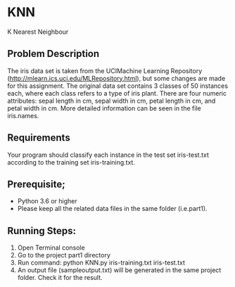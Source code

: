 # KNN
K Nearest Neighbour

## Problem Description
The iris data set is taken from the UCIMachine Learning Repository (http://mlearn.ics.uci.edu/MLRepository.html), but some changes are made for this assignment. The original data set contains 3 classes of 50 instances each, where each class refers to a type of iris plant. There are four numeric attributes: sepal length in cm, sepal width in cm, petal length in cm, and petal width in cm. More detailed information can be seen in the file iris.names.

## Requirements
Your program should classify each instance in the test set iris-test.txt according to the training set iris-training.txt.

## Prerequisite;
- Python 3.6 or higher
- Please keep all the related data files in the same folder (i.e.part1).

## Running Steps:
1. Open Terminal console
2. Go to the project part1 directory
3. Run command: python KNN.py iris-training.txt iris-test.txt
4. An output file (sampleoutput.txt) will be generated in the same project folder. Check it for the result.
